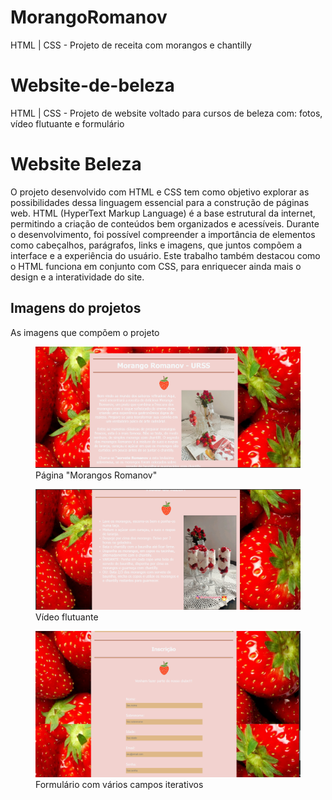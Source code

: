 # MorangoRomanov
HTML | CSS - Projeto de receita com morangos e chantilly
# Website-de-beleza
HTML | CSS - Projeto de website voltado para cursos de beleza com: fotos, vídeo flutuante e formulário
<!DOCTYPE html>
<html lang="en">
   <head>
   <body>
 <meta charset="utf-8">
 <meta name="viewport" content="width=device-width, initial-scale=1.0">
<title>Projeto</title>
       </head>
    </body>
    <body>
    <h1>Website Beleza</h1>
    <p>O projeto desenvolvido com HTML e CSS tem como objetivo explorar as possibilidades dessa linguagem essencial para a construção de páginas web. HTML (HyperText Markup Language) é a base estrutural da internet, permitindo a criação de conteúdos bem organizados e acessíveis. Durante o desenvolvimento, foi possível compreender a importância de elementos como cabeçalhos, parágrafos, links e imagens, que juntos compõem a interface e a experiência do usuário. Este trabalho também destacou como o HTML funciona em conjunto com CSS, para enriquecer ainda mais o design e a interatividade do site.</p>
        <h2>Imagens do projetos</h2>
          <p>As imagens que compõem o projeto</p>
  <figure>
<img src="https://raw.githubusercontent.com/sbr-rodrigues/MorangoRomanov/refs/heads/main/Morango%20-%201.png" alt="Página inicial "></a>
<figcaption>Página "Morangos Romanov"</figcaption>
   </figure>
 <figure>
   <img src="https://raw.githubusercontent.com/sbr-rodrigues/MorangoRomanov/refs/heads/main/Morango%20-%202.png" alt="Vídeo"></a>
    <figcaption>Vídeo flutuante</figcaption>
      </figure>
       <figure>
   <img src="https://raw.githubusercontent.com/sbr-rodrigues/MorangoRomanov/refs/heads/main/Morango%20-%203.png" alt="Enquete"></a>
    <figcaption>Formulário com vários campos iterativos</figcaption>
      </figure>
     </body>
    </html>
